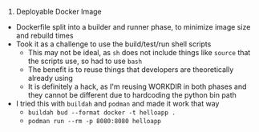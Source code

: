 1. Deployable Docker Image
- Dockerfile split into a builder and runner phase, to minimize image size and rebuild times
- Took it as a challenge to use the build/test/run shell scripts
  - This may not be ideal, as `sh` does not include things like `source` that the scripts use, so had to use `bash`
  - The benefit is to reuse things that developers are theoretically already using
  - It is definitely a hack, as I'm reusing WORKDIR in both phases and they cannot be different due to hardcoding the python bin path
- I tried this with `buildah` and `podman` and made it work that way
  - `buildah bud --format docker -t helloapp .`
  - `podman run --rm -p 8080:8080 helloapp`
